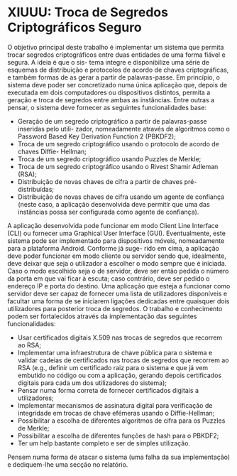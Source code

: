 # XIUUU: Troca de Segredos Criptográficos Seguro

O objetivo principal deste trabalho é implementar um sistema que permita trocar segredos criptográficos entre duas entidades de uma forma fiável e segura. A ideia é que o sis- tema integre e disponibilize uma série de esquemas de distribuição e protocolos de acordo de chaves criptográficas, e também formas de as gerar a partir de palavras-passe. Em princípio, o sistema deve poder ser concretizado numa única aplicação que, depois de executada em dois computadores ou dispositivos distintos, permita a geração e troca de segredos entre ambas as instâncias. Entre outras a pensar, o sistema deve fornecer as seguintes funcionalidades base:

* Geração de um segredo criptográfico a partir de palavras-passe inseridas pelo utili- zador, nomeadamente através de algoritmos como o Password Based Key Derivation Function 2 (PBKDF2);
* Troca de um segredo criptográfico usando o protocolo de acordo de chaves Diffie- Hellman;
* Troca de um segredo criptográfico usando Puzzles de Merkle;
* Troca de um segredo criptográfico usando o Rivest Shamir Adleman (RSA);
* Distribuição de novas chaves de cifra a partir de chaves pré-distribuídas;
* Distribuição de novas chaves de cifra usando um agente de confiança (neste caso, a aplicação desenvolvida deve permitir que uma das instâncias possa ser configurada como agente de confiança).

A aplicação desenvolvida pode funcionar em modo Client Line Interface (CLI) ou fornecer uma Graphical User Interface (GUI). Eventualmente, este sistema pode ser implementado para dispositivos móveis, nomeadamente para a plataforma Android. Conforme já suge- rido em cima, a aplicação deve poder funcionar em modo cliente ou servidor sendo que, idealmente, deve deixar que seja o utilizador a escolher o modo sempre que é iniciada. Caso o modo escolhido seja o de servidor, deve ser então pedida o número da porta em que vai ficar à escuta; caso contrário, deve ser pedido o endereço IP e porta do destino. Uma aplicação que esteja a funcionar como servidor deve ser capaz de fornecer uma lista de utilizadores disponíveis e facultar uma forma de se iniciarem ligações dedicadas entre quaisquer dois utilizadores para posterior troca de segredos. O trabalho e conhecimento podem ser fortalecidos através da implementação das seguintes funcionalidades:

* Usar certificados digitais X.509 nas trocas de segredos que recorrem ao RSA;
* Implementar uma infraestrutura de chave pública para o sistema e validar cadeias de certificados nas trocas de segredos que recorrem ao RSA (e.g., definir um certificado raiz para o sistema e que já vem embutido no código ou com a aplicação, gerando depois certificados digitais para cada um dos utilizadores do sistema);
* Pensar numa forma correta de fornecer certificados digitais a utilizadores;
* Implementar mecanismos de assinatura digital para verificação de integridade em trocas de chave efémeras usando o Diffie-Hellman;
* Possibilitar a escolha de diferentes algoritmos de cifra para os Puzzles de Merkle;
* Possibilitar a escolha de diferentes funções de hash para o PBKDF2;
* Ter um help bastante completo e ser de simples utilização.

Pensem numa forma de atacar o sistema (uma falha da sua implementação) e dediquem-lhe uma secção no relatório.

